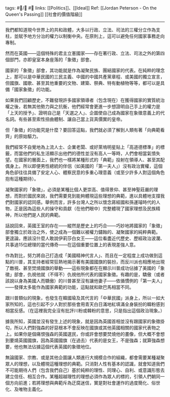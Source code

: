 tags: #📝️/🌲️ #📢 
links: [[Politics]]、[[Ideal]]
Ref: [[Jordan Peterson - On the Queen's Passing]]
[[社會的價值階級]]

---

我們都知道現今世界上的共和政體，大多以行政、立法、司法的三權分立作為支柱，並賦予地方分治的權力以制衡中央。在原則上，這可以避免任何國家事務走向專制。

然而在英國——這個特殊的君主立憲國家——存在著行政、立法、司法之外的第四個部門，亦即皇室本身座落的「象徵」部會。

國家的「象徵」部會，其功能就是作為凝聚民族、團結國家的代表。在純粹的理念上，那可以是中華民國的三民主義、中國的中國共產黨章程、或美國的獨立宣言，但國旗、國歌、甚至其他重要的文物、建築、祭典、特有動植物等等，都可以是具備「國家象徵」的功能。

如果我們回顧歷史，不難發現許多國家領導者（包含現在）在獲得國家的實質統治權之後，若無其他勢力與之抗衡，他們經常會更進一步想證明自己手上的權力是「上天的授予」、證明自己是「天選之人」、企圖使自己成為國家在象徵意義上的代名詞。有些甚至索性扭曲體制、讓自己當上貨真價實的皇帝。

但「象徵」的功能究是什麼？要回答這點，我們就必須了解到人類有著「向典範看齊」的原始驅力。

我們經常不自覺地為上流人士、企業老闆、或好萊塢明星貼上「高道德標準」的標籤，而當他們的私生活顯示出他們的德性並沒有高人一等時，人們會相當氣憤失望。在國家的層面上，我們也一樣將某種形式的「典範」投射在領導人、甚至其配偶身上。所以即便男性總統的伴侶（如美國的「第一夫人」）沒有政治實權，這個角色卻往往具備了安定人心、體察民意的多重心理意義（或至少許多人對這個角色抱有這種期待）。

凝聚國家的「象徵」，必須是某種比個人更崇高、值得景仰、甚至神聖莊嚴的理想，而對於國民來說，我們需要見到能夠體現這些理想的典範，進以具體地支撐我們對國家的認同感。舉例而言，許多台灣人之所以懷念蔣經國和孫運璿時代的人物，正是因為這些人的操守和貢獻（在他們眼中）完整體現了國家理想及民族精神，所以他們是人民的典範。

話說回來，英國王室的存在——縱然是歷史上的巧合——巧妙地將國家的「象徵」部會獨立於政治之外，使之成為一個難以被權力鏽蝕的、凝聚國家的純粹典範。 更遑論，應該沒什麼人敢說伊莉莎白女王——這位看盡近代歷史、歷經政治波瀾、共事過15位總理的當代傳奇——在這個重要位置上的表現差強人意。

作為對比，努力將自己打造成「美國精神代言人」、而且在一定程度上成功做到這點的川普，其支持者經常狂熱地揭示著有美國國旗的裝扮，而反川派也相應地出現了敵視、甚至焚燒國旗的舉動——這些現象都在在顯示川普成功佔據了美國的「象徵」部會，仇視他就（不得不）仇視他所代表的國家象徵。有趣的是，驕傲（或者該說以身為美國人而驕傲）的川普甚至沒有讓他妻子——依循慣例的「第一夫人」——發揮太多能作為國家典範的功能，這點就和歐巴馬相當不同。

跟川普類似的現象，也發生在韓國瑜及其代言的「中華民國」派身上，所以一如大家所知的，這也引起不少人對於那些會用青天白日滿地紅填滿全身裝扮的韓粉感到相當反感。（在這裡我完全沒有批評川粉或韓粉的意思，只是指出這個政治現象。）

據我所知，英國並沒有發生上述的現象，就是因為英國首相並沒有跟國家的象徵掛勾，所以人們對強森的好惡根本不會反映在國旗或其他英國相關的國家代表物之上。如果你是個痛恨強森的英國選民，你或許會想要焚燒他的畫像，但大概不會想到要燒英國國旗，因為英國國旗（在過去）代表的是女王，不是強森；就算強森想要，他也無法佔據這個代表英國的象徵地位。

無論國家、宗教、或是其他企圖讓人類進行大規模合作的組織，都會需要某種凝聚眾人的理想，以及體現這種理想的典範。只消對人性有基本的認識，就會知道我們不可能期待人們（包含我們自己）基於純粹的理性、同理心、自利、或意識形態去建立信任、相互合作。某種超越理性的理想必須作為眾人的標的，引領人們朝同一個方向前進；若將理想與典範斥為迂腐迷信，實是對社會運作的過度簡化、俗世化、及唯物主義化。

